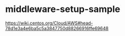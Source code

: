 # middleware-setup-sample

https://wiki.centos.org/Cloud/AWS#head-78d1e3a4e6ba5c5a3847750d88266916ffe69648
